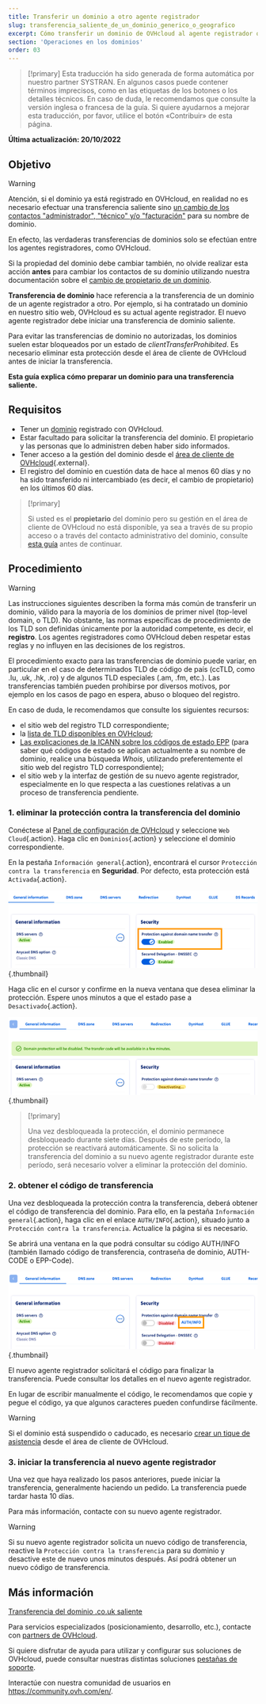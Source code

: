 ```yaml
---
title: Transferir un dominio a otro agente registrador
slug: transferencia_saliente_de_un_dominio_generico_o_geografico
excerpt: Cómo transferir un dominio de OVHcloud al agente registrador que elija
section: 'Operaciones en los dominios'
order: 03
---
```


> [!primary]
> Esta traducción ha sido generada de forma automática por nuestro partner SYSTRAN. En algunos casos puede contener términos imprecisos, como en las etiquetas de los botones o los detalles técnicos. En caso de duda, le recomendamos que consulte la versión inglesa o francesa de la guía. Si quiere ayudarnos a mejorar esta traducción, por favor, utilice el botón «Contribuir» de esta página.
> 

**Última actualización: 20/10/2022**

## Objetivo

> [!warning]
>
> Atención, si el dominio ya está registrado en OVHcloud, en realidad no es necesario efectuar una transferencia saliente sino [un cambio de los contactos "administrador", "técnico" y/o "facturación"](https://docs.ovh.com/es/customer/gestion-de-los-contactos/) para su nombre de dominio.
>
> En efecto, las verdaderas transferencias de dominios solo se efectúan entre los agentes registradores, como OVHcloud.
>
> Si la propiedad del dominio debe cambiar también, no olvide realizar esta acción **antes** para cambiar los contactos de su dominio utilizando nuestra documentación sobre el [cambio de propietario de un dominio](https://docs.ovh.com/es/domains/cambio-propietario-dominio/).
>

**Transferencia de dominio** hace referencia a la transferencia de un dominio de un agente registrador a otro. Por ejemplo, si ha contratado un dominio en nuestro sitio web, OVHcloud es su actual agente registrador. El nuevo agente registrador debe iniciar una transferencia de dominio saliente.

Para evitar las transferencias de dominio no autorizadas, los dominios suelen estar bloqueados por un estado de *clientTransferProhibited*. Es necesario eliminar esta protección desde el área de cliente de OVHcloud antes de iniciar la transferencia.

**Esta guía explica cómo preparar un dominio para una transferencia saliente.**

## Requisitos

- Tener un [dominio](https://www.ovhcloud.com/es-es/domains/) registrado con OVHcloud.
- Estar facultado para solicitar la transferencia del dominio. El propietario y las personas que lo administren deben haber sido informados.
- Tener acceso a la gestión del dominio desde el [área de cliente de OVHcloud](https://www.ovh.com/auth/?action=gotomanager&from=https://www.ovh.es/&ovhSubsidiary=es){.external}.
- El registro del dominio en cuestión data de hace al menos 60 días y no ha sido transferido ni intercambiado (es decir, el cambio de propietario) en los últimos 60 días.

> [!primary]
>
> Si usted es el **propietario** del dominio pero su gestión en el área de cliente de OVHcloud no está disponible, ya sea a través de su propio acceso o a través del contacto administrativo del dominio, consulte [esta guía](../../customer/gestion-de-los-contactos/#caso-particular-de-un-propietario-de-dominio) antes de continuar.
>

## Procedimiento

> [!warning]
>
> Las instrucciones siguientes describen la forma más común de transferir un dominio, válido para la mayoría de los dominios de primer nivel (top-level domain, o TLD). No obstante, las normas específicas de procedimiento de los TLD son definidas únicamente por la autoridad competente, es decir, el **registro**. Los agentes registradores como OVHcloud deben respetar estas reglas y no influyen en las decisiones de los registros.
>
> El procedimiento exacto para las transferencias de dominio puede variar, en particular en el caso de determinados TLD de código de país (ccTLD, como .lu, .uk, .hk, .ro) y de algunos TLD especiales (.am, .fm, etc.). Las transferencias también pueden prohibirse por diversos motivos, por ejemplo en los casos de pago en espera, abuso o bloqueo del registro.
>
> En caso de duda, le recomendamos que consulte los siguientes recursos:
>
> - el sitio web del registro TLD correspondiente;
> - la [lista de TLD disponibles en OVHcloud](https://www.ovhcloud.com/es-es/domains/tld/);
> - [Las explicaciones de la ICANN sobre los códigos de estado EPP](https://www.icann.org/resources/pages/epp-status-codes-2014-06-16-en) (para saber qué códigos de estado se aplican actualmente a su nombre de dominio, realice una búsqueda *Whois*, utilizando preferentemente el sitio web del registro TLD correspondiente);
> - el sitio web y la interfaz de gestión de su nuevo agente registrador, especialmente en lo que respecta a las cuestiones relativas a un proceso de transferencia pendiente.
>

### 1\. eliminar la protección contra la transferencia del dominio

Conéctese al [Panel de configuración de OVHcloud](https://www.ovh.com/auth/?action=gotomanager&from=https://www.ovh.es/&ovhSubsidiary=es) y seleccione `Web Cloud`{.action}. Haga clic en `Dominios`{.action} y seleccione el dominio correspondiente.

En la pestaña `Información general`{.action}, encontrará el cursor `Protección contra la transferencia` en **Seguridad**. Por defecto, esta protección está `Activada`{.action}.

![protección activada](images/outgoing-transfer-step1.png){.thumbnail}

Haga clic en el cursor y confirme en la nueva ventana que desea eliminar la protección. Espere unos minutos a que el estado pase a `Desactivado`{.action}.

![desactivación de la protección](images/outgoing-transfer-step2.png){.thumbnail}

> [!primary]
>
> Una vez desbloqueada la protección, el dominio permanece desbloqueado durante siete días. Después de este período, la protección se reactivará automáticamente. Si no solicita la transferencia del dominio a su nuevo agente registrador durante este período, será necesario volver a eliminar la protección del dominio.
>

### 2\. obtener el código de transferencia

Una vez desbloqueada la protección contra la transferencia, deberá obtener el código de transferencia del dominio. Para ello, en la pestaña `Información general`{.action}, haga clic en el enlace `AUTH/INFO`{.action}, situado junto a `Protección contra la transferencia`. Actualice la página si es necesario.

Se abrirá una ventana en la que podrá consultar su código AUTH/INFO (también llamado código de transferencia, contraseña de dominio, AUTH-CODE o EPP-Code).

![Transferencia saliente](images/outgoing-transfer-step3.png){.thumbnail}

El nuevo agente registrador solicitará el código para finalizar la transferencia. Puede consultar los detalles en el nuevo agente registrador.

En lugar de escribir manualmente el código, le recomendamos que copie y pegue el código, ya que algunos caracteres pueden confundirse fácilmente.

> [!warning]
>
> Si el dominio está suspendido o caducado, es necesario [crear un tique de asistencia](https://www.ovh.com/manager/dedicated/#/support/tickets/new) desde el área de cliente de OVHcloud.

### 3\. iniciar la transferencia al nuevo agente registrador

Una vez que haya realizado los pasos anteriores, puede iniciar la transferencia, generalmente haciendo un pedido. La transferencia puede tardar hasta 10 días. 

Para más información, contacte con su nuevo agente registrador.

> [!warning]
>
> Si su nuevo agente registrador solicita un nuevo código de transferencia, reactive la `Protección contra la transferencia` para su dominio y desactive este de nuevo unos minutos después. Así podrá obtener un nuevo código de transferencia.
>

## Más información

[Transferencia del dominio .co.uk saliente](https://docs.ovh.com/es/domains/transferencia-saliente-de-dominio-uk/)

Para servicios especializados (posicionamiento, desarrollo, etc.), contacte con [partners de OVHcloud](https://partner.ovhcloud.com/es-es/).

Si quiere disfrutar de ayuda para utilizar y configurar sus soluciones de OVHcloud, puede consultar nuestras distintas soluciones [pestañas de soporte](https://www.ovhcloud.com/es-es/support-levels/).

Interactúe con nuestra comunidad de usuarios en <https://community.ovh.com/en/>.